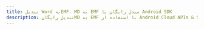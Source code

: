 ---title: تبدیل Word بهEMF، MD به EMF مبدل رایگان یا Android SDKdescription: تبدیل رایگانMD به EMF با استفاده از Android Cloud APIs & SDK. همچنین اسناد Microsoft Word و OpenOffice را در Cloud ایجاد، ویرایش و رندر کنید.---